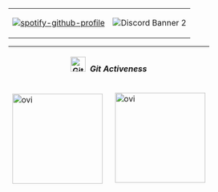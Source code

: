 
<table align="center">
<tbody>
<tr>
<td>

[![spotify-github-profile](https://spotify-github-profile.vercel.app/api/view?uid=21jhc4sqkncn446f4ekei4izy&cover_image=true&theme=natemoo-re&bar_color=53b14f&bar_color_cover=false)](https://spotify-github-profile.vercel.app/api/view?uid=21jhc4sqkncn446f4ekei4izy&redirect=true)
</td>
<td>

![Discord Banner 2](https://discordapp.com/api/guilds/488813043275268108/widget.png?style=banner2)
</td>
</tr>
</tbody>
</table>




</table>

<table align="center">
<thead>
        <tr>
            <th colspan="2"><p style="text-align: center">
            <img src="https://media.giphy.com/media/W5eoZHPpUx9sapR0eu/giphy.gif" width="30px" alt="Git"/>&nbsp;
            <i><b>Git Activeness</b></i>
            </th>
        </tr>
</thead>
<tbody style="border-style: none">
        <tr>
            <td>
            <p>
            <img src="https://github-readme-stats.vercel.app/api/top-langs?username=Csabusr&show_icons=true&locale=en&layout=compact&theme=chartreuse-dark" alt="ovi" height="180" />
            </p>
            </td>
            <td>
            <p>&nbsp;
            <img src="https://github-readme-stats.vercel.app/api?username=Csabusr&show_icons=true&locale=en&theme=chartreuse-dark" alt="ovi" height="180"/>
            </p>
            </td>
        </tr>
    </tbody>
</table>
